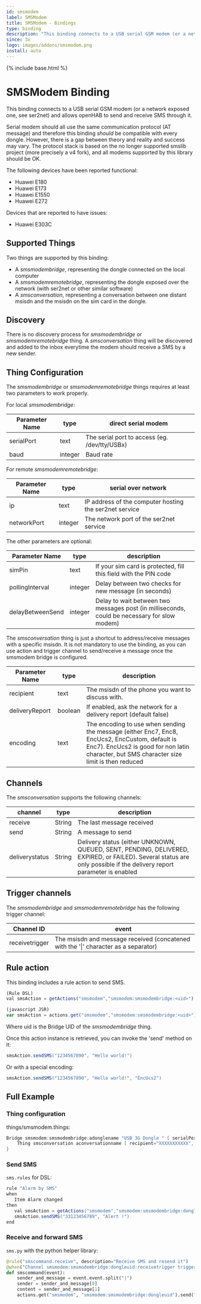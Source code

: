```yaml
---
id: smsmodem
label: SMSModem
title: SMSModem - Bindings
type: binding
description: "This binding connects to a USB serial GSM modem (or a network exposed one, see ser2net) and allows openHAB to send and receive SMS through it."
since: 3x
logo: images/addons/smsmodem.png
install: auto
---
```


<!-- Attention authors: Do not edit directly. Please add your changes to the appropriate source repository -->

{% include base.html %}

<AddonLogo />

# SMSModem Binding

This binding connects to a USB serial GSM modem (or a network exposed one, see ser2net) and allows openHAB to send and receive SMS through it.

Serial modem should all use the same communication protocol (AT message) and therefore this binding _should_ be compatible with every dongle.
However, there is a gap between theory and reality and success may vary.
The protocol stack is based on the no longer supported smslib project (more precisely a v4 fork), and all modems supported by this library should be OK.

The following devices have been reported functional:

- Huawei E180
- Huawei E173
- Huawei E1550
- Huawei E272

Devices that are reported to have issues:

- Huawei E303C

## Supported Things

Two things are supported by this binding:

- A _smsmodembridge_, representing the dongle connected on the local computer
- A _smsmodemremotebridge_, representing the dongle exposed over the network (with ser2net or other similar software)
- A _smsconversation_, representing a conversation between one distant msisdn and the msisdn on the sim card in the dongle.

## Discovery

There is no discovery process for _smsmodembridge_ or _smsmodemremotebridge_ thing.
A _smsconversation_ thing will be discovered and added to the inbox everytime the modem should receive a SMS by a new sender.

## Thing Configuration

The _smsmodembridge_ or _smsmodemremotebridge_ things requires at least two parameters to work properly.

For local _smsmodembridge_:

| Parameter Name | type    | direct serial modem                           |
| -------------- | ------- | --------------------------------------------- |
| serialPort     | text    | The serial port to access (eg. /dev/tty/USBx) |
| baud           | integer | Baud rate                                     |

For remote _smsmodemremotebridge_:

| Parameter Name | type    | serial over network                                    |
| -------------- | ------- | ------------------------------------------------------ |
| ip             | text    | IP address of the computer hosting the ser2net service |
| networkPort    | integer | The network port of the ser2net service                |

The other parameters are optional:

| Parameter Name   | type    | description                                                                                  |
| ---------------- | ------- | -------------------------------------------------------------------------------------------- |
| simPin           | text    | If your sim card is protected, fill this field with the PIN code                             |
| pollingInterval  | integer | Delay between two checks for new message (in seconds)                                        |
| delayBetweenSend | integer | Delay to wait between two messages post (in milliseconds, could be necessary for slow modem) |

The _smsconversation_ thing is just a shortcut to address/receive messages with a specific msisdn. It is not mandatory to use the binding, as you can use action and trigger channel to send/receive a message once the smsmodem bridge is configured.

| Parameter Name | type    | description                                                                                                                                                                                  |
| -------------- | ------- | -------------------------------------------------------------------------------------------------------------------------------------------------------------------------------------------- |
| recipient      | text    | The msisdn of the phone you want to discuss with.                                                                                                                                            |
| deliveryReport | boolean | If enabled, ask the network for a delivery report (default false)                                                                                                                            |
| encoding       | text    | The encoding to use when sending the message (either Enc7, Enc8, EncUcs2, EncCustom, default is Enc7). EncUcs2 is good for non latin character, but SMS character size limit is then reduced |

## Channels

The _smsconversation_ supports the following channels:

| channel        | type   | description                                                                                                                                                          |
| -------------- | ------ | -------------------------------------------------------------------------------------------------------------------------------------------------------------------- |
| receive        | String | The last message received                                                                                                                                            |
| send           | String | A message to send                                                                                                                                                    |
| deliverystatus | String | Delivery status (either UNKNOWN, QUEUED, SENT, PENDING, DELIVERED, EXPIRED, or FAILED). Several status are only possible if the delivery report parameter is enabled |

## Trigger channels

The _smsmodembridge_ and _smsmodemremotebridge_ has the following trigger channel:

| Channel ID     | event                                                                               |
| -------------- | ----------------------------------------------------------------------------------- |
| receivetrigger | The msisdn and message received (concatened with the '\|' character as a separator) |

## Rule action

This binding includes a rule action to send SMS.

```javascript
(Rule DSL)
val smsAction = getActions("smsmodem","smsmodem:smsmodembridge:<uid>")
```

```javascript
(javascript JSR)
var smsAction = actions.get("smsmodem","smsmodem:smsmodembridge:<uid>");
```

Where uid is the Bridge UID of the _smsmodembridge_ thing.

Once this action instance is retrieved, you can invoke the 'send' method on it:

```java
smsAction.sendSMS("1234567890", "Hello world!")
```

Or with a special encoding:

```java
smsAction.sendSMS("1234567890", "Hello world!", "EncUcs2")
```

## Full Example

### Thing configuration

things/smsmodem.things:

```java
Bridge smsmodem:smsmodembridge:adonglename "USB 3G Dongle " [ serialPort="/dev/ttyUSB0", baud="19200" ] {
    Thing smsconversation aconversationname [ recipient="XXXXXXXXXXX", deliveryReport="true" ]
}
```

### Send SMS

`sms.rules` for DSL:

```java
rule "Alarm by SMS"
when
   Item Alarm changed
then
   val smsAction = getActions("smsmodem","smsmodem:smsmodembridge:dongleuid")
   smsAction.sendSMS("33123456789", "Alert !")
end
```

### Receive and forward SMS

`sms.py` with the python helper library:

```python
@rule("smscommand.receive", description="Receive SMS and resend it")
@when("Channel smsmodem:smsmodembridge:dongleuid:receivetrigger triggered")
def smscommand(event):
    sender_and_message = event.event.split("|")
    sender = sender_and_message[0]
    content = sender_and_message[1]
    actions.get("smsmodem", "smsmodem:smsmodembridge:dongleuid").send("336123456789", sender + " just send the following message: " + content)
```
